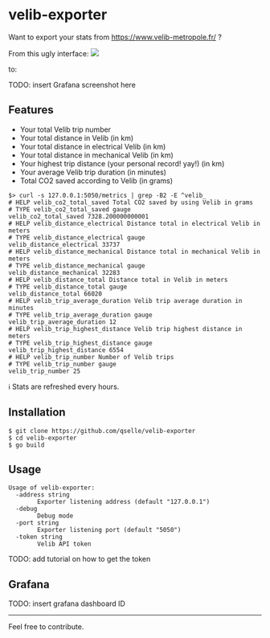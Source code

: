# velib-exporter

Want to export your stats from https://www.velib-metropole.fr/ ?

From this ugly interface:
![](https://user-images.githubusercontent.com/62110608/154845584-ec556ac1-5d1b-4527-b46a-7b72ef4241c4.png)

to:

TODO: insert Grafana screenshot here

## Features

- Your total Velib trip number
- Your total distance in Velib (in km)
- Your total distance in electrical Velib (in km)
- Your total distance in mechanical Velib (in km)
- Your highest trip distance (your personal record! yay!) (in km)
- Your average Velib trip duration (in minutes)
- Total CO2 saved according to Velib (in grams)

```prometheus
$> curl -s 127.0.0.1:5050/metrics | grep -B2 -E ^velib_
# HELP velib_co2_total_saved Total CO2 saved by using Velib in grams
# TYPE velib_co2_total_saved gauge
velib_co2_total_saved 7328.200000000001
# HELP velib_distance_electrical Distance total in electrical Velib in meters
# TYPE velib_distance_electrical gauge
velib_distance_electrical 33737
# HELP velib_distance_mechanical Distance total in mechanical Velib in meters
# TYPE velib_distance_mechanical gauge
velib_distance_mechanical 32283
# HELP velib_distance_total Distance total in Velib in meters
# TYPE velib_distance_total gauge
velib_distance_total 66020
# HELP velib_trip_average_duration Velib trip average duration in minutes
# TYPE velib_trip_average_duration gauge
velib_trip_average_duration 12
# HELP velib_trip_highest_distance Velib trip highest distance in meters
# TYPE velib_trip_highest_distance gauge
velib_trip_highest_distance 6554
# HELP velib_trip_number Number of Velib trips
# TYPE velib_trip_number gauge
velib_trip_number 25
```

ℹ️ Stats are refreshed every hours.

## Installation

```console
$ git clone https://github.com/qselle/velib-exporter
$ cd velib-exporter
$ go build
```

## Usage

```console
Usage of velib-exporter:
  -address string
        Exporter listening address (default "127.0.0.1")
  -debug
        Debug mode
  -port string
        Exporter listening port (default "5050")
  -token string
        Velib API token
```

TODO: add tutorial on how to get the token

## Grafana

TODO: insert grafana dashboard ID

---

Feel free to contribute.